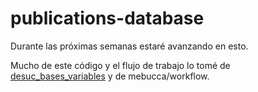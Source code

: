 # publications-database
Durante las próximas semanas estaré avanzando en esto.

Mucho de este código y el flujo de trabajo lo tomé de [desuc_bases_variables][] y de mebucca/workflow.

[desuc_bases_variables]: https://github.com/DESUC/desuc_bases_variables

